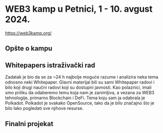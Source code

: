 # WEB3 kamp u Petnici, 1 - 10. avgust 2024.
https://web3kamp.org/


## Opšte o kampu



## Whitepapers istraživački rad

Zadatak je bio da se za ~24 h najbolje moguće razume i analizira neka tema odnosno neki Whitepaper. 
Glavni materijal bili su sami Whitepaper radovi i bilo koji drugi naučni radovi koji su dostupni javnosti. 
Kao polaznici, imali smo priliku da odaberemo temu koja nam je zanimljiva, a vezana za WEB3 tehnologije, primarno Blockchain i DeFi. Tema koju sam ja odabrala je Polkadot.
Polkadot je svakako OpenSource, tako da je bilo značajno što je bilo lako pogledati sve njihove resurse.

## Finalni projekat

